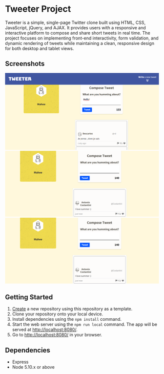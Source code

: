 # Tweeter Project


Tweeter is a simple, single-page Twitter clone built using HTML, CSS, JavaScript, jQuery, and AJAX. It provides users with a responsive and interactive platform to compose and share short tweets in real time. The project focuses on implementing front-end interactivity, form validation, and dynamic rendering of tweets while maintaining a clean, responsive design for both desktop and tablet views.

## Screenshots
![A snapshot of entering text in the tweet box](https://github.com/mahee045/Tweeter/blob/master/docs/snapshot.png)
![A snapshot of entering a tweet just posted](https://github.com/mahee045/Tweeter/blob/master/docs/tweet-posted.png)
![A snapshot of a desktop view zoomed out.](https://github.com/mahee045/Tweeter/blob/master/docs/tweet-posted.png)

## Getting Started

1. [Create](https://docs.github.com/en/repositories/creating-and-managing-repositories/creating-a-repository-from-a-template) a new repository using this repository as a template.
2. Clone your repository onto your local device.
3. Install dependencies using the `npm install` command.
3. Start the web server using the `npm run local` command. The app will be served at <http://localhost:8080/>.
4. Go to <http://localhost:8080/> in your browser.

## Dependencies

- Express
- Node 5.10.x or above
